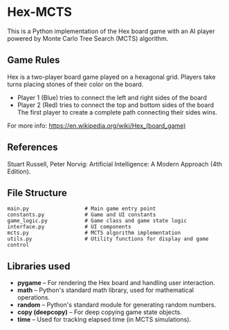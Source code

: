 # Hex-MCTS

This is a Python implementation of the Hex board game with an AI player powered by Monte Carlo Tree Search (MCTS) algorithm.

## Game Rules
Hex is a two-player board game played on a hexagonal grid. Players take turns placing stones of their color on the board. 
- Player 1 (Blue) tries to connect the left and right sides of the board
- Player 2 (Red) tries to connect the top and bottom sides of the board
The first player to create a complete path connecting their sides wins.

For more info: https://en.wikipedia.org/wiki/Hex_(board_game)

## References
Stuart Russell, Peter Norvig: Artificial Intelligence: A Modern Approach (4th Edition).

## File Structure

```
main.py                  # Main game entry point  
constants.py             # Game and UI constants  
game_logic.py            # Game class and game state logic  
interface.py             # UI components  
mcts.py                  # MCTS algorithm implementation  
utils.py                 # Utility functions for display and game control  
```

## Libraries used
- **pygame** – For rendering the Hex board and handling user interaction.
- **math** – Python's standard math library, used for mathematical operations.
- **random** – Python's standard module for generating random numbers.
- **copy (deepcopy)** – For deep copying game state objects.
- **time** – Used for tracking elapsed time (in MCTS simulations).

